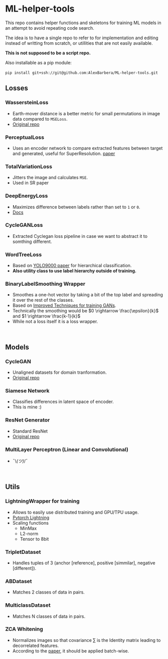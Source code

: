 # ML-helper-tools

This repo contains helper functions and skeletons for training ML models in an attempt to avoid repeating code search.

The idea is to have a single repo to refer to for implementation and editing instead of writting from scratch, or utillities that are not easily available.

**This is not supposed to be a script repo.**

Also installable as a pip module:

`pip install git+ssh://git@github.com:AlexBarbera/ML-helper-tools.git`
&nbsp;

## Losses
 ### **WassersteinLoss**
   - Earth-mover distance is a better metric for small permutations in image data compared to `MSELoss`.
   - [Original repo](https://github.com/jeanfeydy/geomloss/)


 ### **PerceptualLoss**
   - Uses an encoder network to compare extracted features between target and generated, useful for SuperResolution. [paper](https://arxiv.org/pdf/1609.04802v5)


 ### **TotalVariationLoss**
   - Jitters the image and calculates `MSE`.
   - Used in SR paper


 ### **DeepEnergyLoss**
   - Maximizes difference between labels rather than set to `1` or `0`.
   - [Docs](https://uvadlc-notebooks.readthedocs.io/en/latest/tutorial_notebooks/tutorial8/Deep_Energy_Models.html)


 ### **CycleGANLoss**
   - Extracted Cyclegan loss pipeline in case we want to abstract it to somthing different.


 ### **WordTreeLoss**
   - Based on [YOLO9000 paper](https://arxiv.org/pdf/1612.08242) for hierarchical classification.
   - **Also utility class to use label hierarchy outside of training.**

 ### **BinaryLabelSmoothing Wrapper**
   - Smoothes a one-hot vector by taking a bit of the top label and spreading it over the rest of the classes.
   - Based on [Improved Techniques for training GANs](https://arxiv.org/pdf/1606.03498).
   - Technically the smoothing would be $0 \rightarrow \frac{\epsilon}{k}$ and $1 \rightarrow \frac{k-1}{k}$
   - While not a loss itself it is a loss wrapper.

&nbsp;

## Models
 ### **CycleGAN**
   - Unaligned datasets for domain tranformation.
   - [Original repo](https://github.com/junyanz/pytorch-CycleGAN-and-pix2pix/)


 ### **Siamese Network**
   - Classifies differences in latent space of encoder.
   - This is mine :)


 ### **ResNet Generator**
   - Standard ResNet
   - [Original repo](https://github.com/junyanz/pytorch-CycleGAN-and-pix2pix/)



 ### **MultiLayer Perceptron** (Linear and Convolutional)
   - ¯\\_(ツ)_/¯

&nbsp;

## Utils
 ### LightningWrapper for training
   - Allows to easily use distributed training and GPU/TPU usage.
   - [Pytorch Lightning](https://lightning.ai/docs/pytorch/stable/starter/introduction.html)
   - Scaling functions
     - MinMax
     - L2-norm
     - Tensor to 8bit


 ### **TripletDataset**
   - Handles tuples of 3 (anchor [reference], positive [simmilar], negative [different]).


 ### **ABDataset**
   - Matches 2 classes of data in pairs.


 ### **MulticlassDataset**
   - Matches N classes of data in pairs.


 ### **ZCA Whitening**
   - Normalizes images so that covariance $`\sum`$ is the Identity matrix leading to decorrelated features.
   - According to the [paper](https://arxiv.org/pdf/1804.08450v1), it should be applied batch-wise.
